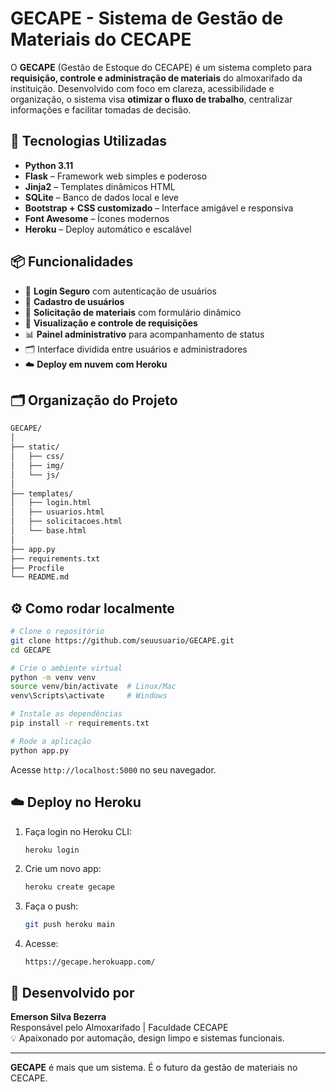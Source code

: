 
# GECAPE - Sistema de Gestão de Materiais do CECAPE

O **GECAPE** (Gestão de Estoque do CECAPE) é um sistema completo para **requisição, controle e administração de materiais** do almoxarifado da instituição. Desenvolvido com foco em clareza, acessibilidade e organização, o sistema visa **otimizar o fluxo de trabalho**, centralizar informações e facilitar tomadas de decisão.

## 🚀 Tecnologias Utilizadas

- **Python 3.11**
- **Flask** – Framework web simples e poderoso
- **Jinja2** – Templates dinâmicos HTML
- **SQLite** – Banco de dados local e leve
- **Bootstrap + CSS customizado** – Interface amigável e responsiva
- **Font Awesome** – Ícones modernos
- **Heroku** – Deploy automático e escalável

## 📦 Funcionalidades

- 🔐 **Login Seguro** com autenticação de usuários
- 👥 **Cadastro de usuários**
- 🧾 **Solicitação de materiais** com formulário dinâmico
- 📄 **Visualização e controle de requisições**
- 📊 **Painel administrativo** para acompanhamento de status
- 🗂️ Interface dividida entre usuários e administradores
- ☁️ **Deploy em nuvem com Heroku**

## 🗂️ Organização do Projeto

```bash
GECAPE/
│
├── static/
│   ├── css/
│   ├── img/
│   └── js/
│
├── templates/
│   ├── login.html
│   ├── usuarios.html
│   ├── solicitacoes.html
│   └── base.html
│
├── app.py
├── requirements.txt
├── Procfile
└── README.md
```

## ⚙️ Como rodar localmente

```bash
# Clone o repositório
git clone https://github.com/seuusuario/GECAPE.git
cd GECAPE

# Crie o ambiente virtual
python -m venv venv
source venv/bin/activate  # Linux/Mac
venv\Scripts\activate     # Windows

# Instale as dependências
pip install -r requirements.txt

# Rode a aplicação
python app.py
```

Acesse `http://localhost:5000` no seu navegador.

## ☁️ Deploy no Heroku

1. Faça login no Heroku CLI:
   ```bash
   heroku login
   ```

2. Crie um novo app:
   ```bash
   heroku create gecape
   ```

3. Faça o push:
   ```bash
   git push heroku main
   ```

4. Acesse:
   ```
   https://gecape.herokuapp.com/
   ```

## 👤 Desenvolvido por

**Emerson Silva Bezerra**  
Responsável pelo Almoxarifado | Faculdade CECAPE  
💡 Apaixonado por automação, design limpo e sistemas funcionais.

---

**GECAPE** é mais que um sistema. É o futuro da gestão de materiais no CECAPE.
